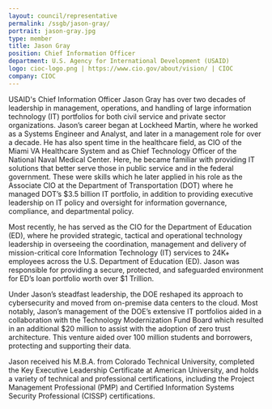 ```yaml
---
layout: council/representative
permalink: /ssgb/jason-gray/
portrait: jason-gray.jpg
type: member
title: Jason Gray
position: Chief Information Officer 
department: U.S. Agency for International Development (USAID)
logo: cioc-logo.png | https://www.cio.gov/about/vision/ | CIOC
company: CIOC 
---
```


USAID's Chief Information Officer Jason Gray has over two decades of leadership in management, operations, and handling of large information technology (IT) portfolios for both civil service and private sector organizations. Jason’s career began at Lockheed Martin, where he worked as a Systems Engineer and Analyst, and later in a management role for over a decade. He has also spent time in the healthcare field, as CIO of the Miami VA Healthcare System and as Chief Technology Officer of the National Naval Medical Center. Here, he became familiar with providing IT solutions that better serve those in public service and in the federal government. These were skills which he later applied in his role as the Associate CIO at the Department of Transportation (DOT) where he managed DOT’s $3.5 billion IT portfolio, in addition to providing executive leadership on IT policy and oversight for information governance, compliance, and departmental policy.

Most recently, he has served as the CIO for the Department of Education (ED), where he provided strategic, tactical and operational technology leadership in overseeing the coordination, management and delivery of mission-critical core Information Technology (IT) services to 24K+ employees across the U.S. Department of Education (ED). Jason was responsible for providing a secure, protected, and safeguarded environment for ED’s loan portfolio worth over $1 Trillion. 

Under Jason’s steadfast leadership, the DOE reshaped its approach to cybersecurity and moved from on-premise data centers to the cloud. Most notably, Jason’s management of the DOE’s extensive IT portfolios aided in a collaboration with the Technology Modernization Fund Board which resulted in an additional $20 million to assist with the adoption of zero trust architecture. This venture aided over 100 million students and borrowers, protecting and supporting their data.

Jason received his M.B.A. from Colorado Technical University, completed the Key Executive Leadership Certificate at American University, and holds a variety of technical and professional certifications, including the Project Management Professional (PMP) and Certified Information Systems Security Professional (CISSP) certifications.

